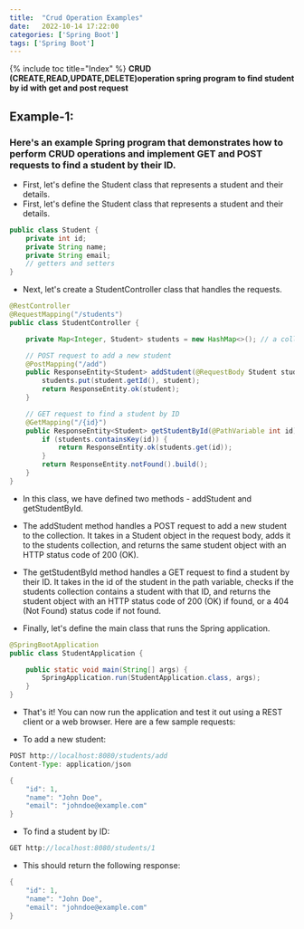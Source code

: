 ```yaml
---
title:  "Crud Operation Examples"
date:   2022-10-14 17:22:00
categories: ['Spring Boot']
tags: ['Spring Boot']
---
```


{% include toc title="Index" %}
**CRUD (CREATE,READ,UPDATE,DELETE)operation spring program to find student by id with get and post request**

## Example-1:
### Here's an example Spring program that demonstrates how to perform CRUD operations and implement GET and POST requests to find a student by their ID.

* First, let's define the Student class that represents a student and their details.
* First, let's define the Student class that represents a student and their details.
``` java
public class Student {
    private int id;
    private String name;
    private String email;
    // getters and setters
}
```
* Next, let's create a StudentController class that handles the requests.
``` java
@RestController
@RequestMapping("/students")
public class StudentController {

    private Map<Integer, Student> students = new HashMap<>(); // a collection to store students

    // POST request to add a new student
    @PostMapping("/add")
    public ResponseEntity<Student> addStudent(@RequestBody Student student) {
        students.put(student.getId(), student);
        return ResponseEntity.ok(student);
    }

    // GET request to find a student by ID
    @GetMapping("/{id}")
    public ResponseEntity<Student> getStudentById(@PathVariable int id) {
        if (students.containsKey(id)) {
            return ResponseEntity.ok(students.get(id));
        }
        return ResponseEntity.notFound().build();
    }
}
```
* In this class, we have defined two methods - addStudent and getStudentById.
* The addStudent method handles a POST request to add a new student to the collection. It takes in a Student object in the request body, adds it to the students collection, and returns the same student object with an HTTP status code of 200 (OK).
* The getStudentById method handles a GET request to find a student by their ID. It takes in the id of the student in the path variable, checks if the students collection contains a student with that ID, and returns the student object with an HTTP status code of 200 (OK) if found, or a 404 (Not Found) status code if not found.

* Finally, let's define the main class that runs the Spring application.
``` java
@SpringBootApplication
public class StudentApplication {

    public static void main(String[] args) {
        SpringApplication.run(StudentApplication.class, args);
    }
}
```
* That's it! You can now run the application and test it out using a REST client or a web browser. Here are a few sample requests:

* To add a new student:
``` java
POST http://localhost:8080/students/add
Content-Type: application/json

{
    "id": 1,
    "name": "John Doe",
    "email": "johndoe@example.com"
}
```

* To find a student by ID:
``` java
GET http://localhost:8080/students/1
```

* This should return the following response:
``` java
{
    "id": 1,
    "name": "John Doe",
    "email": "johndoe@example.com"
}
```